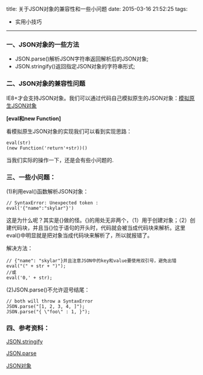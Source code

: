 title: 关于JSON对象的兼容性和一些小问题
date: 2015-03-16 21:52:25
tags: 
- 实用小技巧
---

### 一、JSON对象的一些方法

+ JSON.parse()解析JSON字符串返回解析后的JSON对象;
+ JSON.stringify()返回指定JSON对象的字符串形式;

### 二、JSON对象的兼容性问题

IE8+才会支持JSON对象。我们可以通过代码自己模拟原生的JSON对象：[模拟原生JSON对象](https://developer.mozilla.org/zh-CN/docs/Web/JavaScript/Reference/Global_Objects/JSON)

**[eval和new Function]**

看模拟原生JSON对象的实现我们可以看到实现思路：

	eval(str)
	(new Function('return'+str))()

当我们实际的操作一下，还是会有些小问题的.

### 三、一些小问题：

(1)利用eval()函数解析JSON对象：

	// SyntaxError: Unexpected token :
	eval('{"name":"skylar"}') 


这是为什么呢？其实是{}做的怪。{}的用处无非两个，（1）用于创建对象；（2）创建代码块，并且当{}位于语句的开头时，代码就会被当成代码块来解析。这里eval()中明显就是把对象当成代码块来解析了，所以就报错了。

解决方法：

	// {"name": "skylar"}并且注意JSON中的key和value要使用双引号，避免出错
	eval("(" + str + ")");
	//或
	eval('0,' + str);


(2)JSON.parse()不允许逗号结尾：

	// both will throw a SyntaxError
	JSON.parse("[1, 2, 3, 4, ]");
	JSON.parse("{ \"foo\" : 1, }");


### 四、参考资料：

[JSON.stringify](https://developer.mozilla.org/zh-CN/docs/Web/JavaScript/Reference/Global_Objects/JSON/stringify)

[JSON.parse](https://developer.mozilla.org/zh-CN/docs/Web/JavaScript/Reference/Global_Objects/JSON/parse)

[JSON对象](http://javascript.ruanyifeng.com/stdlib/json.html)



